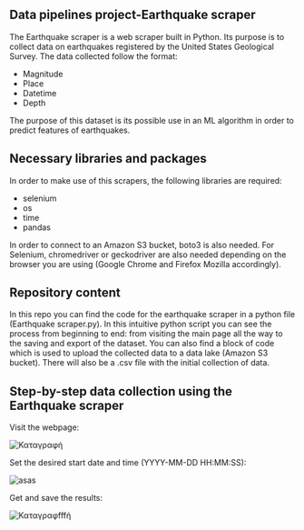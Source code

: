 ## Data pipelines project-Earthquake scraper

The Earthquake scraper is a web scraper built in Python. Its purpose is to collect data on earthquakes registered by the United States Geological Survey. The data collected follow the format:
  * Magnitude
  * Place
  * Datetime
  * Depth

The purpose of this dataset is its possible use in an ML algorithm in order to predict features of earthquakes.

## Necessary libraries and packages

In order to make use of this scrapers, the following libraries are required:
  * selenium
  * os
  * time
  * pandas

In order to connect to an Amazon S3 bucket, boto3 is also needed. For Selenium, chromedriver or geckodriver are also needed depending on the browser you are using (Google Chrome and Firefox Mozilla accordingly).

## Repository content

In this repo you can find the code for the earthquake scraper in a python file (Earthquake scraper.py). In this intuitive python script you can see the process from beginning to end: from visiting the main page all the way to the saving and export of the dataset. You can also find a block of code which is used to upload the collected data to a data lake (Amazon S3 bucket). There will also be a .csv file with the initial collection of data. 


## Step-by-step data collection using the Earthquake scraper

Visit the webpage:

![Καταγραφή](https://user-images.githubusercontent.com/83223559/127509970-b84ee137-f88d-4797-ac5b-5e5bbc97d588.PNG)

Set the desired start date and time (YYYY-MM-DD HH:MM:SS):

![asas](https://user-images.githubusercontent.com/83223559/127510690-425dd38c-0d0d-46dc-91e3-8cb429b85146.PNG)

Get and save the results:

![Καταγραφfffή](https://user-images.githubusercontent.com/83223559/127511023-18b225a2-8d39-47b5-b5f9-c80833caa7f8.PNG)
